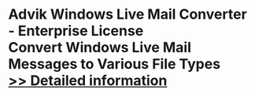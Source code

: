 # Advik Windows Live Mail Converter - Enterprise License<br />Convert Windows Live Mail Messages to Various File Types<br />[>> Detailed information](https://secure.shareit.com/shareit/product.html?productid=300995883&affiliateid=200057808)